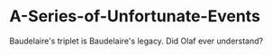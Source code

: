 # A-Series-of-Unfortunate-Events

Baudelaire's triplet is Baudelaire's legacy. Did Olaf ever understand?
